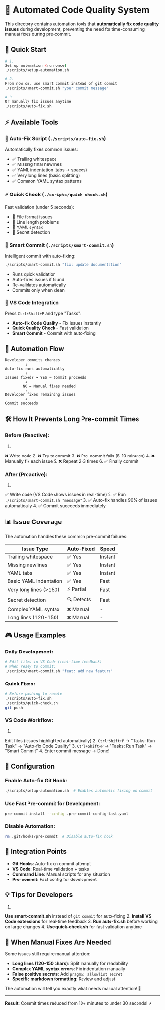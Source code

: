 # 🚀 Automated Code Quality System

This directory contains automation tools that **automatically fix code quality issues** during development, preventing the need for time-consuming manual fixes during pre-commit.

## 🎯 **Quick Start**

```bash
# 1.
Set up automation (run once)
./scripts/setup-automation.sh

# 2.
From now on, use smart commit instead of git commit
./scripts/smart-commit.sh "your commit message"

# 3.
Or manually fix issues anytime
./scripts/auto-fix.sh
```

## ⚡ **Available Tools**

### **🔧 Auto-Fix Script** (`./scripts/auto-fix.sh`)

Automatically fixes common issues:

- ✅ Trailing whitespace
- ✅ Missing final newlines
- ✅ YAML indentation (tabs → spaces)
- ✅ Very long lines (basic splitting)
- ✅ Common YAML syntax patterns

### **⚡ Quick Check** (`./scripts/quick-check.sh`)

Fast validation (under 5 seconds):

- 📁 File format issues
- 📏 Line length problems
- 📄 YAML syntax
- 🔐 Secret detection

### **🚀 Smart Commit** (`./scripts/smart-commit.sh`)

Intelligent commit with auto-fixing:

```bash
./scripts/smart-commit.sh "fix: update documentation"
```

- Runs quick validation
- Auto-fixes issues if found
- Re-validates automatically
- Commits only when clean

### **🎯 VS Code Integration**

Press `Ctrl+Shift+P` and type "Tasks":

- **Auto-fix Code Quality** - Fix issues instantly
- **Quick Quality Check** - Fast validation
- **Smart Commit** - Commit with auto-fixing

## 🔄 **Automation Flow**

```
Developer commits changes
         ↓
Auto-fix runs automatically
         ↓
Issues fixed? → YES → Commit proceeds
         ↓
        NO → Manual fixes needed
         ↓
Developer fixes remaining issues
         ↓
Commit succeeds
```

## 🛠️ **How It Prevents Long Pre-commit Times**

### **Before (Reactive):**

1.

❌ Write code
2.
❌ Try to commit
3.
❌ Pre-commit fails (5-10 minutes)
4.
❌ Manually fix each issue
5.
❌ Repeat 2-3 times
6.
✅ Finally commit

### **After (Proactive):**

1.

✅ Write code (VS Code shows issues in real-time)
2.
✅ Run `./scripts/smart-commit.sh "message"`
3.
✅ Auto-fix handles 90% of issues automatically
4.
✅ Commit succeeds immediately

## 📊 **Issue Coverage**

The automation handles these common pre-commit failures:

| Issue Type | Auto-Fixed | Speed |
|------------|------------|-------|
| Trailing whitespace | ✅ Yes | Instant |
| Missing newlines | ✅ Yes | Instant |
| YAML tabs | ✅ Yes | Instant |
| Basic YAML indentation | ✅ Yes | Fast |
| Very long lines (>150) | ⚡ Partial | Fast |
| Secret detection | 🔍 Detects | Fast |
| Complex YAML syntax | ❌ Manual | - |
| Long lines (120-150) | ❌ Manual | - |

## 🎮 **Usage Examples**

### **Daily Development:**

```bash
# Edit files in VS Code (real-time feedback)
# When ready to commit:
./scripts/smart-commit.sh "feat: add new feature"
```

### **Quick Fixes:**

```bash
# Before pushing to remote
./scripts/auto-fix.sh
./scripts/quick-check.sh
git push
```

### **VS Code Workflow:**

1.

Edit files (issues highlighted automatically)
2.
`Ctrl+Shift+P` → "Tasks: Run Task" → "Auto-fix Code Quality"
3.
`Ctrl+Shift+P` → "Tasks: Run Task" → "Smart Commit"
4.
Enter commit message → Done!

## 🔧 **Configuration**

### **Enable Auto-fix Git Hook:**

```bash
./scripts/setup-automation.sh  # Enables automatic fixing on commit
```

### **Use Fast Pre-commit for Development:**

```bash
pre-commit install --config .pre-commit-config-fast.yaml
```

### **Disable Automation:**

```bash
rm .git/hooks/pre-commit  # Disable auto-fix hook
```

## 🎯 **Integration Points**

- **Git Hooks**: Auto-fix on commit attempt
- **VS Code**: Real-time validation + tasks
- **Command Line**: Manual scripts for any situation
- **Pre-commit**: Fast config for development

## 💡 **Tips for Developers**

1.

**Use smart-commit.sh** instead of `git commit` for auto-fixing
2.
**Install VS Code extensions** for real-time feedback
3.
**Run auto-fix.sh** before working on large changes
4.
**Use quick-check.sh** for fast validation anytime

## 🚨 **When Manual Fixes Are Needed**

Some issues still require manual attention:

- **Long lines (120-150 chars)**: Split manually for readability
- **Complex YAML syntax errors**: Fix indentation manually
- **False positive secrets**: Add `pragma: allowlist secret`
- **Specific markdown formatting**: Review and adjust

The automation will tell you exactly what needs manual attention! 🎯

---

**Result**: Commit times reduced from 10+ minutes to under 30 seconds! ⚡
